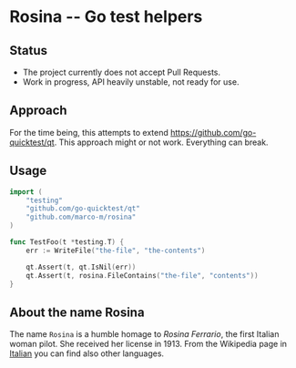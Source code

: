 # Rosina -- Go test helpers

## Status

- The project currently does not accept Pull Requests.
- Work in progress, API heavily unstable, not ready for use.

## Approach

For the time being, this attempts to extend https://github.com/go-quicktest/qt. This approach might or not work. Everything can break.

## Usage

```go
import (
    "testing"
    "github.com/go-quicktest/qt"
    "github.com/marco-m/rosina"
)

func TestFoo(t *testing.T) {
	err := WriteFile("the-file", "the-contents")

	qt.Assert(t, qt.IsNil(err))
	qt.Assert(t, rosina.FileContains("the-file", "contents"))
}
```

## About the name Rosina

The name `Rosina` is a humble homage to _Rosina Ferrario_, the first Italian woman pilot. She received her license in 1913. From the Wikipedia page in [Italian](https://it.wikipedia.org/wiki/Rosina_Ferrario) you can find also other languages.
